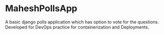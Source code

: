 # MaheshPollsApp
A basic django polls application which has option to vote for the questions. Developed for DevOps practice for containerization and Deployments.
